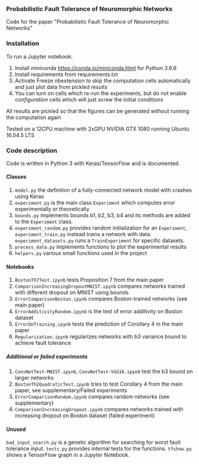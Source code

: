 ### Probabilistic Fault Tolerance of Neuromorphic Networks
Code for the paper "Probabilistic Fault Tolerance of Neuromorphic Networks" 

### Installation
To run a Jupyter notebook:
1. Install miniconda https://conda.io/miniconda.html for Python 3.6.6
2. Install requirements from requirements.txt
3. Activate Freeze nbextension to skip the computation cells automatically and just plot data from pickled results
4. You can turn on cells which re-run the experiments, but do not enable _configuration_ cells which will just screw the initial conditions

All results are pickled so that the figures can be generated without running the computation again

Tested on a 12CPU machine with 2xGPU NVIDIA GTX 1080 running Ubuntu 16.04.5 LTS

### Code description
Code is written in Python 3 with Keras/TensorFlow and is documented.

#### Classes
1. `model.py` the definition of a fully-connected network model with crashes using Keras
2. `experiment.py` is the main class `Experiment` which computes error experimentally or theoretically
3. `bounds.py` implements bounds b1, b2, b3, b4 and its methods are added to the `Experiment` class.
4. `experiment_random.py` provides random initialization for an `Experiment`, `experiment_train.py` instead trains a network with data. `experiment_datasets.py` runs a `TrainExperiment` for specific datasets.
5. `process_data.py` implements functions to plot the experimental results
6. `helpers.py` various small functions used in the project

#### Notebooks
1. `BostonTh7Test.ipynb` tests Proposition 7 from the main paper
2. `ComparisonIncreasingDropoutMNIST.ipynb` compares networks trained with different dropout on MNIST using bounds
3. `ErrorComparisonBoston.ipynb` compares Boston-trained networks (see main paper)
4. `ErrorAdditivityRandom.ipynb` is the test of error additivity on Boston dataset
5. `ErrorOnTraining.ipynb` tests the prediction of Corollary 4 in the main paper
6. `Regularization.ipynb` regularizes networks with b3 variance bound to achieve fault tolerance

##### Additional or failed experiments
1. `ConvNetTest-MNIST.ipynb`, `ConvNetTest-VGG16.ipynb` test the b3 bound on larger networks
2. `BostonTh2QuadraticTest.ipynb` tries to test Corollary 4 from the main paper, see supplementary/Failed experiments
3. `ErrorComparisonRandom.ipynb` compares random networks (see supplementary)
4. `ComparisonIncreasingDropout.ipynb` compares networks trained with increasing dropout on Boston dataset (failed experiment)

#### Unused
`bad_input_search.py` is a genetic algorithm for searching for worst fault tolerance input. `tests.py` provides internal tests for the functions. `tfshow.py` shows a TensorFlow graph in a Jupyter Notebook.
